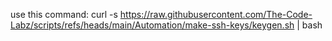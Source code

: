 use this command: curl -s https://raw.githubusercontent.com/The-Code-Labz/scripts/refs/heads/main/Automation/make-ssh-keys/keygen.sh | bash